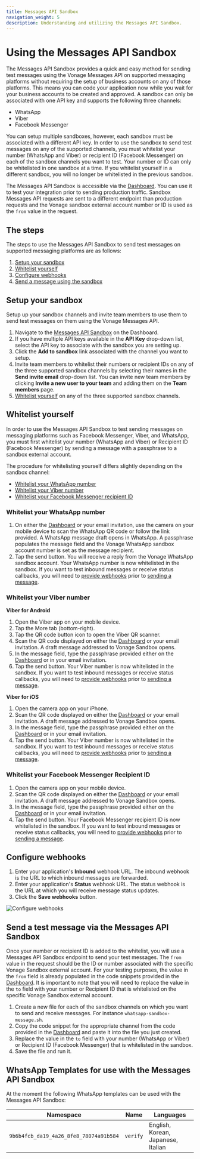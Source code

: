 ```yaml
---
title: Messages API Sandbox
navigation_weight: 5
description: Understanding and utilizing the Messages API Sandbox.
---
```


# Using the Messages API Sandbox

The Messages API Sandbox provides a quick and easy method for sending test messages using the Vonage Messages API on supported messaging platforms without requiring the setup of business accounts on any of those platforms. This means you can code your application now while you wait for your business accounts to be created and approved. A sandbox can only be associated with one API key and supports the following three channels:

* WhatsApp
* Viber
* Facebook Messenger

You can setup multiple sandboxes, however, each sandbox must be associated with a different API key. In order to use the sandbox to send test messages on any of the supported channels, you must whitelist your number (WhatsApp and Viber) or recipient ID (Facebook Messenger) on each of the sandbox channels you want to test. Your number or ID can only be whitelisted in one sandbox at a time. If you whitelist yourself in a different sandbox, you will no longer be whitelisted in the previous sandbox.

The Messages API Sandbox is accessible via the [Dashboard](https://dashboard.nexmo.com/messages/sandbox). You can use it to test your integration prior to sending production traffic. Sandbox Messages API requests are sent to a different endpoint than production requests and the Vonage sandbox external account number or ID is used as the `from` value in the request.

## The steps

The steps to use the Messages API Sandbox to send test messages on supported messaging platforms are as follows:

1. [Setup your sandbox](#setup-your-sandbox)
2. [Whitelist yourself](#whitelist-yourself)
3. [Configure webhooks](#configure-webhooks)
4. [Send a message using the sandbox](#send-a-test-message-via-the-messages-api-sandbox)

## Setup your sandbox

Setup up your sandbox channels and invite team members to use them to send test messages on them using the Vonage Messages API.

1. Navigate to the [Messages API Sandbox](https://dashboard.nexmo.com/messages/sandbox) on the Dashboard.
2. If you have multiple API keys available in the **API Key** drop-down list, select the API key to associate with the sandbox you are setting up.
3. Click the **Add to sandbox** link associated with the channel you want to setup.
4. Invite team members to whitelist their numbers or recipient IDs on any of the three supported sandbox channels by selecting their names in the **Send invite email** drop-down list. You can invite new team members by clicking **Invite a new user to your team** and adding them on the **Team members** page.
5. [Whitelist yourself](#whitelist-yourself) on any of the three supported sandbox channels.

## Whitelist yourself

In order to use the Messages API Sandbox to test sending messages on messaging platforms such as Facebook Messenger, Viber, and WhatsApp, you must first whitelist your number (WhatsApp and Viber) or Recipient ID (Facebook Messenger) by sending a message with a passphrase to a sandbox external account.

The procedure for whitelisting yourself differs slightly depending on the sandbox channel:

* [Whitelist your WhatsApp number](#whitelist-your-whatsapp-number)
* [Whitelist your Viber number](#whitelist-your-viber-number)
* [Whitelist your Facebook Messenger recipient ID](#whitelist-your-facebook-messenger-recipient-id)

### Whitelist your WhatsApp number

1. On either the [Dashboard](https://dashboard.nexmo.com/messages/sandbox) or your email invitation, use the camera on your mobile device to scan the WhatsApp QR code or follow the link provided. A WhatsApp message draft opens in WhatsApp. A passphrase populates the message field and the Vonage WhatsApp sandbox account number is set as the message recipient.
2. Tap the send button. You will receive a reply from the Vonage WhatsApp sandbox account. Your WhatsApp number is now whitelisted in the sandbox. If you want to test inbound messages or receive status callbacks, you will need to [provide webhooks](#configure-webhooks) prior to [sending a message](#send-a-test-message-via-the-messages-api-sandbox).

### Whitelist your Viber number

**Viber for Android**

1. Open the Viber app on your mobile device.
2. Tap the More tab (bottom-right).
3. Tap the QR code button icon to open the Viber QR scanner.
4. Scan the QR code displayed on either the [Dashboard](https://dashboard.nexmo.com/messages/sandbox) or your email invitation. A draft message addressed to Vonage Sandbox opens.
5. In the message field, type the passphrase provided either on the [Dashboard](https://dashboard.nexmo.com/messages/sandbox) or in your email invitation.
6. Tap the send button. Your Viber number is now whitelisted in the sandbox. If you want to test inbound messages or receive status callbacks, you will need to [provide webhooks](#configure-webhooks) prior to [sending a message](#send-a-test-message-via-the-messages-api-sandbox).

**Viber for iOS**

1. Open the camera app on your iPhone.
2. Scan the QR code displayed on either the [Dashboard](https://dashboard.nexmo.com/messages/sandbox) or your email invitation. A draft message addressed to Vonage Sandbox opens.
3. In the message field, type the passphrase provided either on the [Dashboard](https://dashboard.nexmo.com/messages/sandbox) or in your email invitation.
4. Tap the send button. Your Viber number is now whitelisted in the sandbox. If you want to test inbound messages or receive status callbacks, you will need to [provide webhooks](#configure-webhooks) prior to [sending a message](#send-a-test-message-via-the-messages-api-sandbox).

### Whitelist your Facebook Messenger Recipient ID

1. Open the camera app on your mobile device.
2. Scan the QR code displayed on either the [Dashboard](https://dashboard.nexmo.com/messages/sandbox) or your email invitation. A draft message addressed to Vonage Sandbox opens.
3. In the message field, type the passphrase provided either on the [Dashboard](https://dashboard.nexmo.com/messages/sandbox) or in your email invitation.
4. Tap the send button. Your Facebook Messenger recipient ID is now whitelisted in the sandbox. If you want to test inbound messages or receive status callbacks, you will need to [provide webhooks](#configure-webhooks) prior to [sending a message](#send-a-test-message-via-the-messages-api-sandbox).

## Configure webhooks

1. Enter your application's **Inbound** webhook URL. The inbound webhook is the URL to which inbound messages are forwarded.
2. Enter your application's **Status** webhook URL. The status webhook is the URL at which you will receive message status updates.
3. Click the **Save webhooks** button.

![Configure webhooks](/assets/images/messages/config-webhooks.png)

## Send a test message via the Messages API Sandbox

Once your number or recipient ID is added to the whitelist, you will use a Messages API Sandbox endpoint to send your test messages. The `from` value in the request should be the ID or number associated with the specific Vonage Sandbox external account. For your testing purposes, the value in the `from` field is already populated in the code snippets provided in the [Dashboard](https://dashboard.nexmo.com/messages/sandbox). It is important to note that you will need to replace the value in the `to` field with your number or Recipient ID that is whitelisted on the specific Vonage Sandbox external account.

1. Create a new file for each of the sandbox channels on which you want to send and receive messages. For instance `whatsapp-sandbox-message.sh`.
2. Copy the code snippet for the appropriate channel from the code provided in the [Dashboard](https://dashboard.nexmo.com/messages/sandbox) and paste it into the file you just created.
3. Replace the value in the `to` field with your number (WhatsApp or Viber) or Recipient ID (Facebook Messenger) that is whitelisted in the sandbox.
4. Save the file and run it.

## WhatsApp Templates for use with the Messages API Sandbox

At the moment the following WhatsApp templates can be used with the Messages API Sandbox:

Namespace | Name | Languages
----|----|----
`9b6b4fcb_da19_4a26_8fe8_78074a91b584` | `verify` | English, Korean, Japanese, Italian
